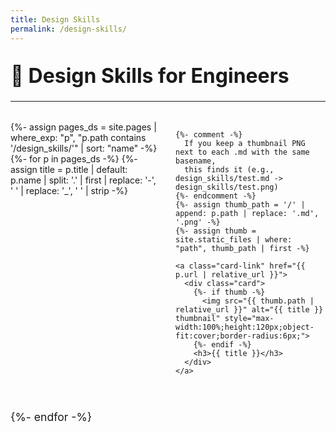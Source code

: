 ```yaml
---
title: Design Skills
permalink: /design-skills/
---
```


<head>
  <style>
    .projects {
      display: grid;
      grid-template-columns: repeat(auto-fit, minmax(200px, 1fr));
      gap: 1.5rem;
      margin-top: 2rem;
    }

    .card-link {
      text-decoration: none;
    }

    .card {
      background: #ffffff;
      border: 1px solid #e5e7eb;
      border-radius: 10px;
      overflow: hidden;
      box-shadow: 0 2px 5px rgba(0, 0, 0, 0.05);
      transition: transform 0.2s ease;
      display: flex;
      flex-direction: column;
      align-items: center;
      padding: 1rem;
      height: 100%;
    }

    .card:hover {
      transform: scale(1.03);
    }

    .card h3 {
      color: #1f2937;
      margin: 0.5rem 0 0;
      text-align: center;
      font-size: 1rem;
    }

    h1 {
      font-size: 2rem;
      margin-top: 2rem;
    }

    p {
      font-size: 1.1rem;
    }
  </style>
</head>

# 🎨 Design Skills for Engineers

---

<div id="hub-cards" class="projects">
  {%- assign pages_ds = site.pages 
      | where_exp: "p", "p.path contains '/design_skills/'" 
      | sort: "name" -%}
  {%- for p in pages_ds -%}
    {%- assign title = p.title 
        | default: p.name 
        | split: '.' | first 
        | replace: '-', ' ' 
        | replace: '_', ' ' 
        | strip -%}

    {%- comment -%}
      If you keep a thumbnail PNG next to each .md with the same basename,
      this finds it (e.g., design_skills/test.md -> design_skills/test.png)
    {%- endcomment -%}
    {%- assign thumb_path = '/' | append: p.path | replace: '.md', '.png' -%}
    {%- assign thumb = site.static_files | where: "path", thumb_path | first -%}

    <a class="card-link" href="{{ p.url | relative_url }}">
      <div class="card">
        {%- if thumb -%}
          <img src="{{ thumb.path | relative_url }}" alt="{{ title }} thumbnail" style="max-width:100%;height:120px;object-fit:cover;border-radius:6px;">
        {%- endif -%}
        <h3>{{ title }}</h3>
      </div>
    </a>
  {%- endfor -%}
</div>